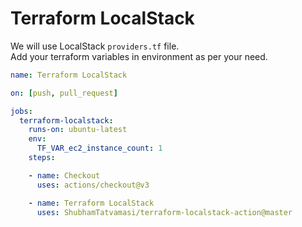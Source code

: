 # Terraform LocalStack

We will use LocalStack `providers.tf` file. \
Add your terraform variables in environment as per your need.

```yaml
name: Terraform LocalStack

on: [push, pull_request]

jobs:
  terraform-localstack:
    runs-on: ubuntu-latest
    env:
      TF_VAR_ec2_instance_count: 1
    steps:

    - name: Checkout
      uses: actions/checkout@v3

    - name: Terraform LocalStack
      uses: ShubhamTatvamasi/terraform-localstack-action@master
```
